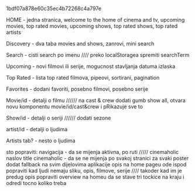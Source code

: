   1bdf07a878e60c35ec4b72268c4a797e


HOME - jedna stranica, welcome to the home of cinema and tv, upcoming movies, top rated movies, upcoming shows, top rated shows, top rated artists


Discovery - dva taba movies and shows, zanrovi, mini search

Search - cisti search po imenu //// preko localStoragea spremiti searchTerm

Upcoming - novi filmovi ili serije, mogucnost stavljanja datuma izlaska

Top Rated - lista top rated filmova, pipeovi, sortirani, pagination

Favorites - dodani favoriti, posebno filmovi, posebno serije

Movie/id - detalji o filmu ////// na cast & crew dodati gumb show all, otvara novu komponentu movie/id/cast&crew i pRikazuje sve to

Show/id - detalji o seriji ////// dodati sezone

artist/id - detalji o ljudima 

Artists tab? - nesto o ljudima


sto popraviti:
navigacija - da se mijenja aktivna, po ruti ///// cinemaholic naslov
title cinemaholic - da se ne mijenja po svakoj stranici
za svaki poster dodat fallback na svim dijelovima aplikacije
opis na home pageu ode ispod
popraviti kad ljudi nemaju sliku, opis, filmove, serije //// takoder kad im je predug opis
popraviti overview na homeu da se stave tri tockice na kraju i odredi tocno koliko treba
